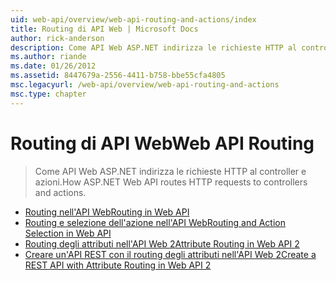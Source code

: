 ```yaml
---
uid: web-api/overview/web-api-routing-and-actions/index
title: Routing di API Web | Microsoft Docs
author: rick-anderson
description: Come API Web ASP.NET indirizza le richieste HTTP al controller e azioni.
ms.author: riande
ms.date: 01/26/2012
ms.assetid: 8447679a-2556-4411-b758-bbe55cfa4805
msc.legacyurl: /web-api/overview/web-api-routing-and-actions
msc.type: chapter
---
```

<a name="web-api-routing"></a><span data-ttu-id="c2fdc-103">Routing di API Web</span><span class="sxs-lookup"><span data-stu-id="c2fdc-103">Web API Routing</span></span>
====================
> <span data-ttu-id="c2fdc-104">Come API Web ASP.NET indirizza le richieste HTTP al controller e azioni.</span><span class="sxs-lookup"><span data-stu-id="c2fdc-104">How ASP.NET Web API routes HTTP requests to controllers and actions.</span></span>


- [<span data-ttu-id="c2fdc-105">Routing nell'API Web</span><span class="sxs-lookup"><span data-stu-id="c2fdc-105">Routing in Web API</span></span>](routing-in-aspnet-web-api.md)
- [<span data-ttu-id="c2fdc-106">Routing e selezione dell'azione nell'API Web</span><span class="sxs-lookup"><span data-stu-id="c2fdc-106">Routing and Action Selection in Web API</span></span>](routing-and-action-selection.md)
- [<span data-ttu-id="c2fdc-107">Routing degli attributi nell'API Web 2</span><span class="sxs-lookup"><span data-stu-id="c2fdc-107">Attribute Routing in Web API 2</span></span>](attribute-routing-in-web-api-2.md)
- [<span data-ttu-id="c2fdc-108">Creare un'API REST con il routing degli attributi nell'API Web 2</span><span class="sxs-lookup"><span data-stu-id="c2fdc-108">Create a REST API with Attribute Routing in Web API 2</span></span>](create-a-rest-api-with-attribute-routing.md)
